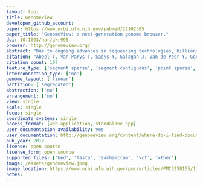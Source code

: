 ```yaml
---
layout: tool 
title: GenomeView
developer_github_account: 
paper: https://www.ncbi.nlm.nih.gov/pubmed/22102585
paper_title: "GenomeView: a next-generation genome browser."
doi: 10.1093/nar/gkr995
browser: http://genomeview.org/
abstract: "Due to ongoing advances in sequencing technologies, billions of nucleotide sequences are now produced on a daily basis. A major challenge is to visualize these data for further downstream analysis. To this end, we present GenomeView, a stand-alone genome browser specifically designed to visualize and manipulate a multitude of genomics data. GenomeView enables users to dynamically browse high volumes of aligned short-read data, with dynamic navigation and semantic zooming, from the whole genome level to the single nucleotide. At the same time, the tool enables visualization of whole genome alignments of dozens of genomes relative to a reference sequence. GenomeView is unique in its capability to interactively handle huge data sets consisting of tens of aligned genomes, thousands of annotation features and millions of mapped short reads both as viewer and editor. GenomeView is freely available as an open source software package."
citation: "Abeel T, Van Parys T, Saeys Y, Galagan J, Van de Peer Y. GenomeView: a next-generation genome browser. Nucleic Acids Res. academic.oup.com; 2012;40: e12."
citation_count: 107
feature_type: ['segment sparse', 'segment contiguous', 'point sparse', 'point contiguous']
interconnection_type: ['no']
genome_layout: ['linear']
partition: ['segregated']
abstraction: ['no']
arrangement: ['no']
view: single
scale: single
focus: single
coordinate_systems: single
access_format: [web application, standalone app]
user_documentation_availability: yes
user_documentation: http://genomeview.org/content/where-do-i-find-documentation
pub_year: 2012
license: open source
license_form: open source
supported_files: ['bed', 'fasta', 'sambamcram', 'vcf', 'other']
image: /assets/genomeview.jpeg
image_location: https://www.ncbi.nlm.nih.gov/pmc/articles/PMC3258165/figure/gkr995-F5/
notes: 
---
```

